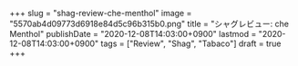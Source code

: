 +++
slug = "shag-review-che-menthol"
image = "5570ab4d09773d6918e84d5c96b315b0.png"
title = "シャグレビュー: che Menthol"
publishDate = "2020-12-08T14:03:00+0900"
lastmod = "2020-12-08T14:03:00+0900"
tags = ["Review", "Shag", "Tabaco"]
draft = true
+++
